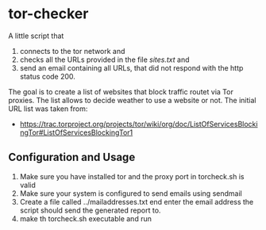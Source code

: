 tor-checker
===========

A little script that

 1. connects to the tor network and 
 2. checks all the URLs provided in the file *sites.txt* and
 3. send an email containing all URLs, that did not respond with the http status code 200.
 
The goal is to create a list of websites that block traffic routet via Tor proxies. The list allows to decide weather to use a website or not. The initial URL list was taken from: 

* https://trac.torproject.org/projects/tor/wiki/org/doc/ListOfServicesBlockingTor#ListOfServicesBlockingTor1

Configuration and Usage
-----------------------

 1. Make sure you have installed tor and the proxy port in torcheck.sh is valid
 2. Make sure your system is configured to send emails using sendmail
 3. Create a file called ../mailaddresses.txt end enter the email address the script should send the generated report to.
 4. make th torcheck.sh executable and run
